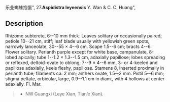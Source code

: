 乐业蜘蛛抱蛋",
27.**Aspidistra leyeensis** Y. Wan & C. C. Huang",

## Description
Rhizome subterete, 6--10 mm thick. Leaves solitary or occasionally paired; petiole 10--21 cm, stiff; leaf blade usually with yellowish green spots, narrowly lanceolate, 30--55 × 4--6 cm. Scape 1.5--6 cm; bracts 4--6. Flower solitary. Perianth purple except for white base, campanulate, 8-lobed apically; tube 1--1.2 × 1.3--1.5 cm, adaxially papillose; lobes spreading or reflexed, deltoid-ovate to oblong, 7--9 × 4--6 mm, 3- or 4-keeled and papillose adaxially, keels fleshy, papillose. Stamens 8, inserted proximally in perianth tube; filaments ca. 2 mm; anthers ovate, 1.5--2 mm. Pistil 5--6 mm; stigma peltate, orbicular, large, 0.9--1.1 cm in diam., with 4 hollows at center adaxially. Fl. Mar.

> * NW Guangxi (Leye Xian, Tian’e Xian).
